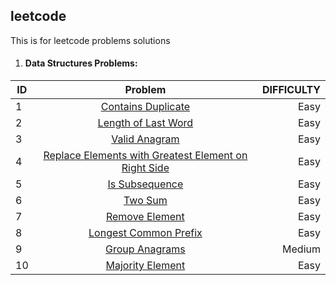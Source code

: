## leetcode
This is for leetcode problems solutions

1. #### Data Structures Problems:

| ID     | Problem                                                                                                                                        | DIFFICULTY  |
| -------|:----------------------------------------------------------------------------------------------------------------------------------------------:| -----------:|
| 1      | [Contains Duplicate](https://github.com/Marcoc51/leetcode/blob/main/DS%26Algorithms/01_Contains_Duplicate.py)                                  | Easy        |
| 2      | [Length of Last Word](https://github.com/Marcoc51/leetcode/blob/main/DS%26Algorithms/02_Length_of_Last_Word.py)                                | Easy        |
| 3      | [Valid Anagram](https://github.com/Marcoc51/leetcode/blob/main/DS%26Algorithms/03_Valid_Anagram.py)                                            | Easy        |
| 4      | [Replace Elements with Greatest Element on Right Side](https://github.com/Marcoc51/leetcode/blob/main/DS%26Algorithms/04_Replace_Elements_.py) | Easy        |
| 5      | [Is Subsequence](https://github.com/Marcoc51/leetcode/blob/main/DS%26Algorithms/05_Is_Subsequence.py)                                          | Easy        |
| 6      | [Two Sum](https://github.com/Marcoc51/leetcode/blob/main/DS%26Algorithms/06_Two_Sum.py)                                                        | Easy        |
| 7      | [Remove Element](https://github.com/Marcoc51/leetcode/blob/main/DS%26Algorithms/07_Remove_Element.py)                                          | Easy        |
| 8      | [Longest Common Prefix](https://github.com/Marcoc51/leetcode/blob/main/DS%26Algorithms/08_Longest_Common_Prefix.py)                            | Easy        |
| 9      | [Group Anagrams](https://github.com/Marcoc51/leetcode/blob/main/DS%26Algorithms/09_Group_Anagrams.py)                                          | Medium      |
| 10     | [Majority Element](https://github.com/Marcoc51/leetcode/blob/main/DS%26Algorithms/10_Majority_Element.py)                                      | Easy        |

